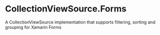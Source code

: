 # CollectionViewSource.Forms
A CollectionViewSource implementation that supports filtering, sorting and grouping for Xamarin Forms
